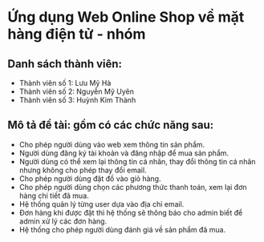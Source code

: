 # Ứng dụng Web Online Shop về mặt hàng điện tử - nhóm 
## Danh sách thành viên:
<ul>
  <li> Thành viên số 1: Lưu Mỹ Hà </li>
  <li> Thành viên số 2: Nguyễn Mỹ Uyên </li>
  <li> Thành viên số 3: Huỳnh Kim Thành </li>
</ul>

## Mô tả đề tài: gồm có các chức năng sau:
<ul>
  <li> Cho phép người dùng vào web xem thông tin sản phẩm. </li>
  <li> Người dùng đăng ký tài khoản và đăng nhập để mua sản phẩm. </li>
  <li> Người dùng có thể xem lại thông tin cá nhân, thay đổi thông tin cá nhân nhưng không cho phép thay đổi email. </li>
  <li> Cho phép người dùng đặt đồ vào giỏ hàng. </li>
  <li> Cho phép người dùng chọn các phương thức thanh toán, xem lại đơn hàng chi tiết đã mua. </li>
  <li> Hệ thống quản lý từng user dựa vào địa chỉ email. </li>
  <li> Đơn hàng khi được đặt thì hệ thống sẽ thông báo cho admin biết để admin xử lý các đơn hàng. </li>
  <li> Hệ thống cho phép người dùng đánh giá về sản phẩm đã mua. </li>
</ul>
